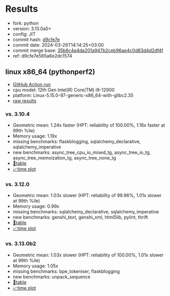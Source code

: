 # Results

- fork: python
- version: 3.13.0a5+
- config: JIT
- commit hash: [d9cfe7e](https://github.com/python/cpython/commit/d9cfe7e)
- commit date: 2024-03-29T14:14:25+03:00
- commit merge base: [35b6c4a4da201a947b2ceb96ae4c0d83d4d2df4f](https://github.com/python/cpython/commit/35b6c4a4da201a947b2ceb96ae4c0d83d4d2df4f)
- ref: d9cfe7e565a6e2dc1574

## linux x86_64 (pythonperf2)

- [GitHub Action run](https://github.com/faster-cpython/benchmarking/actions/runs/8485494324)
- cpu model: 12th Gen Intel(R) Core(TM) i9-12900
- platform: Linux-5.15.0-97-generic-x86_64-with-glibc2.35
- [raw results](bm-20240329-pythonperf2-x86_64-python-d9cfe7e565a6e2dc1574-3.13.0a5%2B-d9cfe7e.json)

### vs. 3.10.4

- Geometric mean: 1.24x faster (HPT: reliability of 100.00%, 1.16x faster at 99th %ile)
- Memory usage: 1.19x
- missing benchmarks: flaskblogging, sqlalchemy_declarative, sqlalchemy_imperative
- new benchmarks: async_tree_cpu_io_mixed_tg, async_tree_io_tg, async_tree_memoization_tg, async_tree_none_tg
- [📄table](bm-20240329-pythonperf2-x86_64-python-d9cfe7e565a6e2dc1574-3.13.0a5%2B-d9cfe7e-vs-3.10.4.md)
- [📈time plot](bm-20240329-pythonperf2-x86_64-python-d9cfe7e565a6e2dc1574-3.13.0a5%2B-d9cfe7e-vs-3.10.4.svg)

### vs. 3.12.0

- Geometric mean: 1.03x slower (HPT: reliability of 99.96%, 1.01x slower at 99th %ile)
- Memory usage: 0.99x
- missing benchmarks: sqlalchemy_declarative, sqlalchemy_imperative
- new benchmarks: genshi_text, genshi_xml, html5lib, pylint, thrift
- [📄table](bm-20240329-pythonperf2-x86_64-python-d9cfe7e565a6e2dc1574-3.13.0a5%2B-d9cfe7e-vs-3.12.0.md)
- [📈time plot](bm-20240329-pythonperf2-x86_64-python-d9cfe7e565a6e2dc1574-3.13.0a5%2B-d9cfe7e-vs-3.12.0.svg)

### vs. 3.13.0b2

- Geometric mean: 1.03x slower (HPT: reliability of 100.00%, 1.01x slower at 99th %ile)
- Memory usage: 1.05x
- missing benchmarks: bpe_tokeniser, flaskblogging
- new benchmarks: unpack_sequence
- [📄table](bm-20240329-pythonperf2-x86_64-python-d9cfe7e565a6e2dc1574-3.13.0a5%2B-d9cfe7e-vs-3.13.0b2.md)
- [📈time plot](bm-20240329-pythonperf2-x86_64-python-d9cfe7e565a6e2dc1574-3.13.0a5%2B-d9cfe7e-vs-3.13.0b2.svg)

